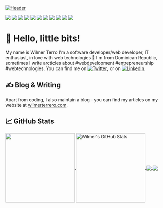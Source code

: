 [![Header](https://raw.githubusercontent.com/wilmerterrero/wilmerterrero/master/header.png "Header")](https://wilmerterrero.com/)

<!-- ICONS -->
![](https://img.shields.io/badge/OS-Linux-informational?style=flat&logo=linux&logoColor=white&color=2D1650)
![](https://img.shields.io/badge/Code-JavaScript-informational?style=flat&logo=javascript&logoColor=white&color=2D1650)
![](https://img.shields.io/badge/Code-React-informational?style=flat&logo=react&logoColor=white&color=2D1650)
![](https://img.shields.io/badge/Code-Vue-informational?style=flat&logo=vue.js&logoColor=white&color=2D1650)
![](https://img.shields.io/badge/Code-PHP-informational?style=flat&logo=php&logoColor=white&color=2D1650)
![](https://img.shields.io/badge/Code-Laravel-informational?style=flat&logo=laravel&logoColor=white&color=2D1650)
![](https://img.shields.io/badge/Code-Csharp-informational?style=flat&logo=c-sharp&logoColor=white&color=2D1650)
![](https://img.shields.io/badge/Design-Figma-informational?style=flat&logo=figma&logoColor=white&color=2D1650)
![](https://img.shields.io/badge/Design-Inkscape-informational?style=flat&logo=inkscape&logoColor=white&color=2D1650)
![](https://img.shields.io/badge/SQL-MySQL-informational?style=flat&logo=mysql&logoColor=white&color=2D1650)
![](https://img.shields.io/badge/SQL-TSQL-informational?style=flat&logo=sql-server&logoColor=white&color=2D1650)

# &#x1F47E; Hello, little bits!
My name is Wilmer Terro I'm a software developer/web developer, IT enthusiast, in love with web technologies 💜 I'm from Dominican Republic, sometimes I write arcticles about #webdevelopment #entrepreneurship #webtechnologies. You can find me on [![Twitter][1.2]][1],  or on [![LinkedIn][2.2]][2].

## &#x270d; Blog & Writing

Apart from coding, I also maintain a blog - you can find my articles on my website at [wilmerterrero.com](https://wilmerterrero.com/).


## &#x1f4c8; GitHub Stats

<a href="https://github.com/wilmerterrero/wilmerterrero">
  <img align="center" height="220px" src="https://github-readme-stats.vercel.app/api/top-langs/?username=wilmerterrero&hide=java,html&title_color=ffffff&text_color=c9cacc&icon_color=FDFD59&bg_color=2D1650" />
</a>
<a href="https://github.com/wilmerterrero/wilmerterrero">
  <img align="center" height="220px" src="https://github-readme-stats.vercel.app/api?username=wilmerterrero&show_icons=true&line_height=27&count_private=true&title_color=ffffff&text_color=c9cacc&icon_color=FDFD59&bg_color=2D1650" alt="Wilmer's GitHub Stats" />
</a>

<a href="https://github.com/wilmer/wilmerterrero.com">
  <img align="center" src="https://github-readme-stats.vercel.app/api/pin/?username=wilmerterrero&repo=wilmerterrero.com&title_color=ffffff&text_color=c9cacc&icon_color=FDFD59&bg_color=2D1650" />
</a>


<a href="https://github.com/wilmerterrero/devtafolio">
  <img align="center" src="https://github-readme-stats.vercel.app/api/pin/?username=wilmerterrero&repo=devtafolio&title_color=ffffff&text_color=c9cacc&icon_color=FDFD59&bg_color=2D1650" />
</a>    

<!-- links to your social media accounts -->

[1]: https://twitter.com/wilterrero
[2]: https://www.linkedin.com/in/wilmer-terrero-49540517a/

<!-- icons with padding -->

[1.1]: http://i.imgur.com/tXSoThF.png (twitter icon with padding)
[2.1]: http://i.imgur.com/0o48UoR.png (github icon with padding)

<!-- icons without padding -->

[1.2]: http://i.imgur.com/wWzX9uB.png (twitter icon without padding)
[2.2]: https://raw.githubusercontent.com/MartinHeinz/MartinHeinz/master/linkedin-3-16.png (LinkedIn icon without padding)
